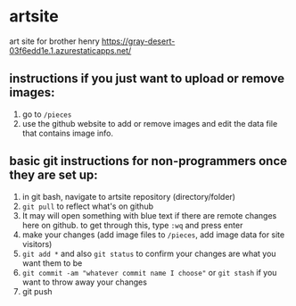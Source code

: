 # artsite
art site for brother henry
https://gray-desert-03f6edd1e.1.azurestaticapps.net/
## instructions if you just want to upload or remove images:
1. go to `/pieces`
2. use the github website to add or remove images and edit the data file that contains image info.

## basic git instructions for non-programmers once they are set up:
1. in git bash, navigate to artsite repository (directory/folder)
2. `git pull` to reflect what's on github
3. It may will open something with blue text if there are remote changes here on github. to get through this, type `:wq` and press enter
4. make your changes (add image files to `/pieces`, add image data for site visitors)
5. `git add *` and also `git status` to confirm your changes are what you want them to be
6. `git commit -am "whatever commit name I choose"` or `git stash` if you want to throw away your changes
7. git push